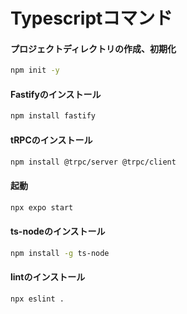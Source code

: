 # Typescriptコマンド

#### プロジェクトディレクトリの作成、初期化
```bash
npm init -y
```

#### Fastifyのインストール
```bash
npm install fastify
``` 

#### tRPCのインストール
```bash
npm install @trpc/server @trpc/client
```

#### 起動
```bash
npx expo start
```

#### ts-nodeのインストール
```bash
npm install -g ts-node
```

#### lintのインストール
```bash
npx eslint .
```
